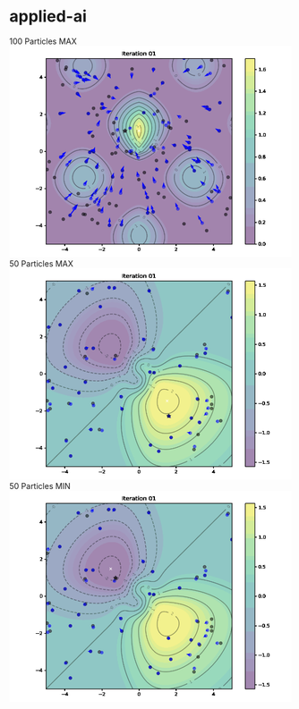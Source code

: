 # applied-ai
100 Particles MAX
![PSO G](https://github.com/AntonMaxen/applied-ai/blob/master/assignment_1/g_max_pso_100.gif)
50 Particles MAX
![PSO MAX VG](https://github.com/AntonMaxen/applied-ai/blob/master/assignment_1/vg_max_pso_50.gif)
50 Particles MIN
![PSO MIN VG](https://github.com/AntonMaxen/applied-ai/blob/master/assignment_1/vg_min_pso_50.gif)
